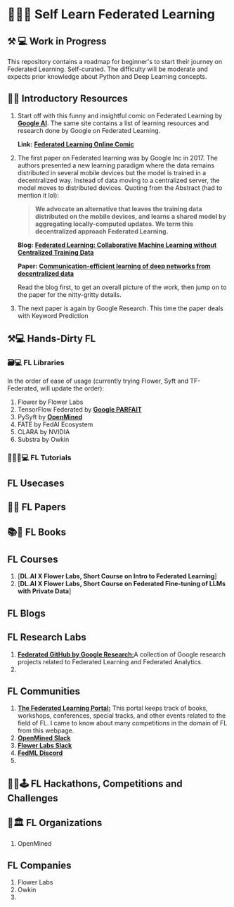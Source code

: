 # 🏫🙋🏻 Self Learn Federated Learning

## ⚒ 💻 Work in Progress

This repository contains a roadmap for beginner's to start their journey on Federated Learning. Self-curated. The difficulty will be moderate and expects prior knowledge about Python and Deep Learning concepts.

## 👋🏻 Introductory Resources

1. Start off with this funny and insightful comic on Federated Learning by [**Google AI**](https://ai.google/). The same site contains a list of learning resources and research done by Google on Federated Learning. 
    
    **Link:**   [**Federated Learning Online Comic**](https://federated.withgoogle.com/)

2. The first paper on Federated learning was by Google Inc in 2017. The authors presented a new learning paradigm where the data remains distributed in several mobile devices but the model is trained in a decentralized way. Instead of data moving to a centralized server, the model moves to distributed devices.
Quoting from the Abstract (had to mention it lol):
    > **We advocate an alternative that leaves the training data distributed on
the mobile devices, and learns a shared model by
aggregating locally-computed updates. We term
this decentralized approach Federated Learning.**

    **Blog:** [**Federated Learning: Collaborative Machine Learning without Centralized Training Data**](https://research.google/blog/federated-learning-collaborative-machine-learning-without-centralized-training-data/)

    **Paper:** [**Communication-efficient learning of deep networks from decentralized data**](https://proceedings.mlr.press/v54/mcmahan17a/mcmahan17a.pdf)
    
    Read the blog first, to get an overall picture of the work, then jump on to the paper for the nitty-gritty details.

3. The next paper is again by Google Research. This time the paper deals with Keyword Prediction 


## ⚒💻 Hands-Dirty FL

### 🗃💻 FL Libraries  
In the order of ease of usage (currently trying Flower, Syft and TF-Federated, will update the order):
1. Flower by Flower Labs
2. TensorFlow Federated by [**Google PARFAIT**](https://github.com/google-parfait)
3. PySyft by [**OpenMined**](https://openmined.org/)
4. FATE by FedAI Ecosystem
5. CLARA by NVIDIA
6. Substra by Owkin



### 🤷🏻‍♂️💻 FL Tutorials




## FL Usecases

## 📰📜 FL Papers

## 📚📔 FL Books 

## FL Courses 

1. [**DL.AI X Flower Labs, Short Course on Intro to Federated Learning**]
2. [**DL.AI X Flower Labs, Short Course on Federated Fine-tuning of LLMs with Private Data**]

## FL Blogs

## FL Research Labs 

1. [**Federated GitHub by Google Research:**](https://github.com/google-research/federated)A collection of Google research projects related to Federated Learning and Federated Analytics.
2. 

## FL Communities

1. [**The Federated Learning Portal:**](https://federated-learning.org/) This portal keeps track of books, workshops, conferences, special tracks, and other events related to the field of FL. I came to know about many competitions in the domain of FL from this webpage.
2. [**OpenMined Slack**](https://openmined.slack.com/signup#/domain-signup)
3. [**Flower Labs Slack**](https://friendly-flower.slack.com/join/shared_invite/zt-2n8akh4dw-T9we9L6yXSp_z_ofodL4GQ#/shared-invite/email)
4. [**FedML Discord**](https://discord.com/invite/9xkW8ae6RV)
5. 

## 🐱‍💻🕹 FL Hackathons, Competitions and Challenges




## 🏢🏛 FL Organizations 

1. OpenMined

## FL Companies

1. Flower Labs
2. Owkin
3. 
